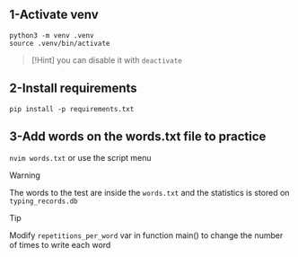 ## 1-Activate venv 

```shell
python3 -m venv .venv
source .venv/bin/activate
```
>[!Hint]
>you can disable it with `deactivate`


## 2-Install requirements

```shell
pip install -p requirements.txt
```

## 3-Add words on the words.txt file to practice

`nvim words.txt` or use the script menu

>[!Warning] 
>The words to the test are inside the `words.txt` and the statistics is stored on `typing_records.db`

>[!Tip] 
>Modify `repetitions_per_word` var in function main() to change the number of times to write each word
